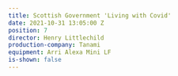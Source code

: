 ```yaml
---
title: Scottish Government 'Living with Covid'
date: 2021-10-31 13:05:00 Z
position: 7
director: Henry Littlechild
production-company: Tanami
equipment: Arri Alexa Mini LF
is-shown: false
---
```


